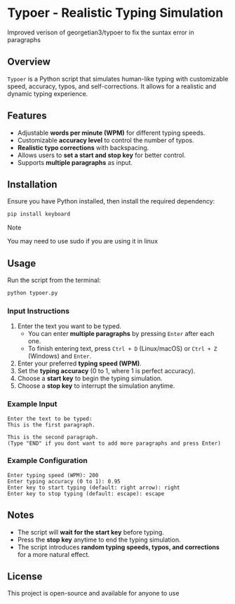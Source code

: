 # Typoer - Realistic Typing Simulation
Improved verison of georgetian3/typoer to fix the suntax error in paragraphs

## Overview
`Typoer` is a Python script that simulates human-like typing with customizable speed, accuracy, typos, and self-corrections. It allows for a realistic and dynamic typing experience.

## Features
- Adjustable **words per minute (WPM)** for different typing speeds.
- Customizable **accuracy level** to control the number of typos.
- **Realistic typo corrections** with backspacing.
- Allows users to **set a start and stop key** for better control.
- Supports **multiple paragraphs** as input.

## Installation
Ensure you have Python installed, then install the required dependency:

```sh
pip install keyboard
```
> [!NOTE]
> You may need to use sudo if you are using it in linux

## Usage
Run the script from the terminal:

```sh
python typoer.py
```

### Input Instructions
1. Enter the text you want to be typed.
   - You can enter **multiple paragraphs** by pressing `Enter` after each one.
   - To finish entering text, press `Ctrl + D` (Linux/macOS) or `Ctrl + Z` (Windows) and `Enter`.
2. Enter your preferred **typing speed (WPM)**.
3. Set the **typing accuracy** (0 to 1, where 1 is perfect accuracy).
4. Choose a **start key** to begin the typing simulation.
5. Choose a **stop key** to interrupt the simulation anytime.

### Example Input
```
Enter the text to be typed:
This is the first paragraph.

This is the second paragraph.
(Type "END" if you dont want to add more paragraphs and press Enter)
```

### Example Configuration
```
Enter typing speed (WPM): 200
Enter typing accuracy (0 to 1): 0.95
Enter key to start typing (default: right arrow): right
Enter key to stop typing (default: escape): escape
```

## Notes
- The script will **wait for the start key** before typing.
- Press the **stop key** anytime to end the typing simulation.
- The script introduces **random typing speeds, typos, and corrections** for a more natural effect.

## License
This project is open-source and available for anyone to use


